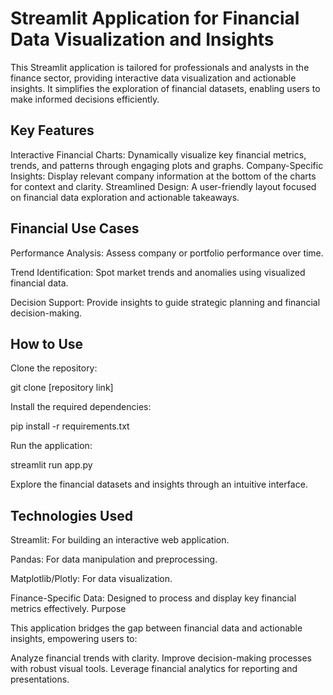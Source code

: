 # Streamlit Application for Financial Data Visualization and Insights

This Streamlit application is tailored for professionals and analysts in the finance sector, providing interactive data visualization and actionable insights. It simplifies the exploration of financial datasets, enabling users to make informed decisions efficiently.

## Key Features

Interactive Financial Charts: Dynamically visualize key financial metrics, trends, and patterns through engaging plots and graphs.
Company-Specific Insights: Display relevant company information at the bottom of the charts for context and clarity.
Streamlined Design: A user-friendly layout focused on financial data exploration and actionable takeaways.

## Financial Use Cases
Performance Analysis: Assess company or portfolio performance over time.

Trend Identification: Spot market trends and anomalies using visualized financial data.

Decision Support: Provide insights to guide strategic planning and financial decision-making.


## How to Use
Clone the repository:

git clone [repository link]


Install the required dependencies:

pip install -r requirements.txt


Run the application:

streamlit run app.py


Explore the financial datasets and insights through an intuitive interface.


## Technologies Used
Streamlit: For building an interactive web application.

Pandas: For data manipulation and preprocessing.

Matplotlib/Plotly: For data visualization.

Finance-Specific Data: Designed to process and display key financial metrics effectively.
Purpose

This application bridges the gap between financial data and actionable insights, empowering users to:

Analyze financial trends with clarity.
Improve decision-making processes with robust visual tools.
Leverage financial analytics for reporting and presentations.
